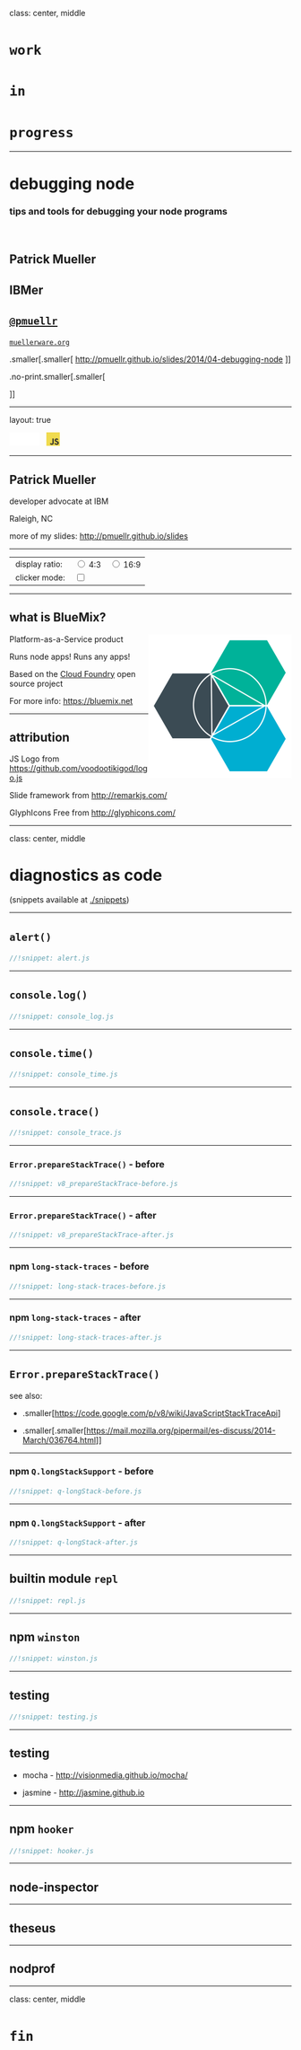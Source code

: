 class: center, middle

# `work`
# `in`
# `progress`

--------------------------------------------------------------------------------

# debugging node

### tips and tools for debugging your node programs

&nbsp;

Patrick Mueller
-
IBMer
-
[`@pmuellr`](https://twitter.com/pmuellr)
-
[`muellerware.org`](http://muellerware.org)

.smaller[.smaller[
<http://pmuellr.github.io/slides/2014/04-debugging-node>
]]

.no-print.smaller[.smaller[
<!-- [{pdf}](index.pdf) -->
]]

--------------------------------------------------------------------------------

layout: true

<div class="page-icon">
  <img id="ibm-8-bar-icon" height=24 src="../../images/ibm-8-bar-trans.png">
  &nbsp;
  <img height=24 src="../../images/js.png">
  &nbsp;
</div>

--------------------------------------------------------------------------------

## Patrick Mueller

developer advocate at IBM

Raleigh, NC

more of my slides: <http://pmuellr.github.io/slides>

<div class="no-print">
<hr>
<table>
<tr><td>
&nbsp;display ratio:&nbsp;
<td>
<input id="button-display-ratio-4"  type="radio" name="display-ratio" value="4:3">  4:3
&nbsp;&nbsp;
<input id="button-display-ratio-16" type="radio" name="display-ratio" value="16:9"> 16:9
<tr><td>
&nbsp;clicker mode:&nbsp;
<td>
<input id="button-clicker" type="checkbox" value="toggle">
</table>
</div>

--------------------------------------------------------------------------------

## what is BlueMix?

<img src="../../images/bluemix.png" width=256 style="background: #fff; float: right">

Platform-as-a-Service product

Runs node apps! Runs any apps!

Based on the [Cloud Foundry](http://cloudfoundry.org) open source project

For more info: <https://bluemix.net>

--------------------------------------------------------------------------------

## attribution

JS Logo from <https://github.com/voodootikigod/logo.js>

Slide framework from <http://remarkjs.com/>

GlyphIcons Free from <http://glyphicons.com/>

--------------------------------------------------------------------------------

class: center, middle

# diagnostics as code

(snippets available at [./snippets](snippets/index.html))

--------------------------------------------------------------------------------

## `alert()`

```js
//!snippet: alert.js
```

--------------------------------------------------------------------------------

## `console.log()`

```js
//!snippet: console_log.js
```

--------------------------------------------------------------------------------

## `console.time()`

```js
//!snippet: console_time.js
```

--------------------------------------------------------------------------------

## `console.trace()`

```js
//!snippet: console_trace.js
```

--------------------------------------------------------------------------------

### `Error.prepareStackTrace()` - before

```js
//!snippet: v8_prepareStackTrace-before.js
```

--------------------------------------------------------------------------------

### `Error.prepareStackTrace()` - after

```js
//!snippet: v8_prepareStackTrace-after.js
```

--------------------------------------------------------------------------------

### npm `long-stack-traces` - before

```js
//!snippet: long-stack-traces-before.js
```

--------------------------------------------------------------------------------

### npm `long-stack-traces` - after

```js
//!snippet: long-stack-traces-after.js
```

--------------------------------------------------------------------------------

## `Error.prepareStackTrace()`

see also:

* .smaller[<https://code.google.com/p/v8/wiki/JavaScriptStackTraceApi>]

* .smaller[.smaller[<https://mail.mozilla.org/pipermail/es-discuss/2014-March/036764.html>]]

--------------------------------------------------------------------------------

### npm `Q.longStackSupport` - before

```js
//!snippet: q-longStack-before.js
```

--------------------------------------------------------------------------------

### npm `Q.longStackSupport` - after

```js
//!snippet: q-longStack-after.js
```

--------------------------------------------------------------------------------

## builtin module `repl`

```js
//!snippet: repl.js
```

--------------------------------------------------------------------------------

## npm `winston`

```js
//!snippet: winston.js
```

--------------------------------------------------------------------------------

## testing

```js
//!snippet: testing.js
```

--------------------------------------------------------------------------------

## testing

* mocha - <http://visionmedia.github.io/mocha/>

* jasmine - <http://jasmine.github.io>

--------------------------------------------------------------------------------

## npm `hooker`

```js
//!snippet: hooker.js
```


--------------------------------------------------------------------------------

## node-inspector

--------------------------------------------------------------------------------

## theseus

--------------------------------------------------------------------------------

## nodprof

--------------------------------------------------------------------------------

class: center, middle

# `fin`
